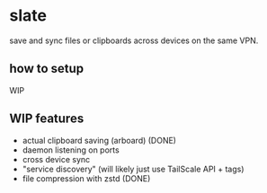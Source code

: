 # slate

save and sync files or clipboards across devices on the same VPN.

## how to setup

WIP

## WIP features

- actual clipboard saving (arboard) (DONE)
- daemon listening on ports
- cross device sync
- "service discovery" (will likely just use TailScale API + tags)
- file compression with zstd (DONE)
